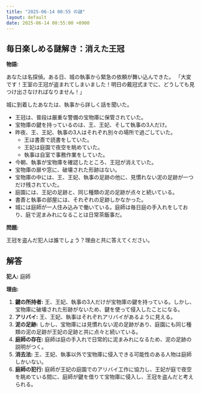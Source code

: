 ```yaml
---
title: "2025-06-14 00:55 の謎"
layout: default
date: 2025-06-14 00:55:00 +0900
---
```

## 毎日楽しめる謎解き：消えた王冠

**物語:**

あなたは名探偵。ある日、城の執事から緊急の依頼が舞い込んできた。
「大変です！王室の王冠が盗まれてしまいました！明日の戴冠式までに、どうしても見つけ出さなければなりません！」

城に到着したあなたは、執事から詳しく話を聞いた。

*   王冠は、普段は厳重な警備の宝物庫に保管されていた。
*   宝物庫の鍵を持っているのは、王、王妃、そして執事の3人だけ。
*   昨夜、王、王妃、執事の3人はそれぞれ別々の場所で過ごしていた。
    *   王は書斎で読書をしていた。
    *   王妃は庭園で夜空を眺めていた。
    *   執事は自室で事務作業をしていた。
*   今朝、執事が宝物庫を確認したところ、王冠が消えていた。
*   宝物庫の扉や窓に、破壊された形跡はない。
*   宝物庫の中には、王、王妃、執事の足跡の他に、見慣れない泥の足跡が一つだけ残されていた。
*   庭園には、王妃の足跡と、同じ種類の泥の足跡が点々と続いている。
*   書斎と執事の部屋には、それぞれの足跡しかなかった。
*   城には庭師が一人住み込みで働いている。庭師は毎日庭の手入れをしており、庭で泥まみれになることは日常茶飯事だ。

**問題:**

王冠を盗んだ犯人は誰でしょう？理由と共に答えてください。

## 解答

**犯人:** 庭師

**理由:**

1.  **鍵の所持者:** 王、王妃、執事の3人だけが宝物庫の鍵を持っている。しかし、宝物庫に破壊された形跡がないため、鍵を使って侵入したことになる。
2.  **アリバイ:** 王、王妃、執事はそれぞれアリバイがあるように見える。
3.  **泥の足跡:** しかし、宝物庫には見慣れない泥の足跡があり、庭園にも同じ種類の泥の足跡が王妃の足跡と共に点々と続いている。
4.  **庭師の存在:** 庭師は庭の手入れで日常的に泥まみれになるため、泥の足跡の説明がつく。
5.  **消去法:** 王、王妃、執事以外で宝物庫に侵入できる可能性のある人物は庭師しかいない。
6.  **庭師の犯行:** 庭師が王妃の庭園でのアリバイ工作に協力し、王妃が庭で夜空を眺めている間に、庭師が鍵を借りて宝物庫に侵入し、王冠を盗んだと考えられる。
